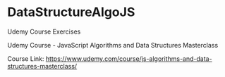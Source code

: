 # DataStructureAlgoJS
Udemy Course Exercises

Udemy Course - JavaScript Algorithms and Data Structures Masterclass

Course Link: https://www.udemy.com/course/js-algorithms-and-data-structures-masterclass/
